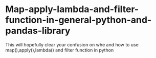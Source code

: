 # Map-apply-lambda-and-filter-function-in-general-python-and-pandas-library
This will hopefully clear your confusion on whe and how to use map(),apply(),lambda() and filter function in python
